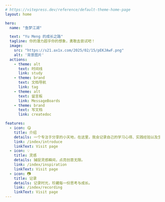 ```yaml
---
# https://vitepress.dev/reference/default-theme-home-page
layout: home

hero:
  name: "鱼梦江湖"

  text: "Yu Meng 的成长之路"
  tagline: 你的潜力超乎你的想象，勇敢去尝试吧！
  image:
    src: "https://s21.ax1x.com/2025/02/15/pEKJAwF.png"
    alt: '背景图片'
  actions:
    - theme: alt
      text: 时间线
      link: study
    - theme: brand
      text: 文档导航 
      link: tag
    - theme: alt
      text: 留言板
      link: MessageBoards
    - theme: brand
      text: 写文档
      link: createdoc

features:
  - icon: 😋 
    title: 介绍 
    details: 一个专注于分享的小天地，在这里，我会记录自己的学习心得、实践经验以及生活中的点滴感悟。
    link: /index/introduce
    linkText: Visit page
  - icon: 💡 
    title: 灵感 
    details: 捕捉灵感瞬间，点亮创意无限。
    link: /index/inspiration
    linkText: Visit page
  - icon: 📷 
    title: 记录 
    details: 记录时光，珍藏每一份思考与成长。
    link: /index/recording
    linkText: Visit page
---
```




<MouseEvent/>